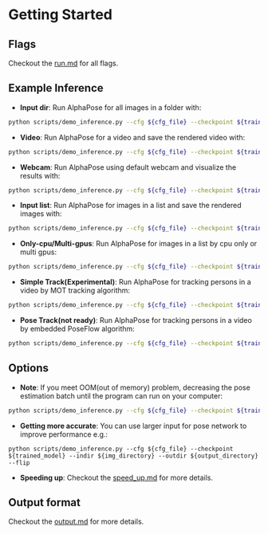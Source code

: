 # Getting Started

## Flags
Checkout the [run.md](./run.md) for all flags.

## Example Inference
- **Input dir**: Run AlphaPose for all images in a folder with:
``` bash
python scripts/demo_inference.py --cfg ${cfg_file} --checkpoint ${trained_model} --indir ${img_directory} --outdir ${output_directory}
```
- **Video**:  Run AlphaPose for a video and save the rendered video with:
``` bash
python scripts/demo_inference.py --cfg ${cfg_file} --checkpoint ${trained_model} --video ${path to video} --outdir examples/res --save_video
```
- **Webcam**:  Run AlphaPose using default webcam and visualize the results with:
``` bash
python scripts/demo_inference.py --cfg ${cfg_file} --checkpoint ${trained_model} --outdir examples/res --vis --webcam
```
- **Input list**:  Run AlphaPose for images in a list and save the rendered images with:
``` bash
python scripts/demo_inference.py --cfg ${cfg_file} --checkpoint ${trained_model} --list examples/list-coco-demo.txt --indir ${img_directory} --outdir examples/res --save_img
```
- **Only-cpu/Multi-gpus**: Run AlphaPose for images in a list by cpu only or multi gpus:
``` bash
python scripts/demo_inference.py --cfg ${cfg_file} --checkpoint ${trained_model} --list examples/list-coco-demo.txt --indir ${img_directory} --outdir examples/res --gpus ${-1(cpu only)/0,1,2,3(multi-gpus)}
```
- **Simple Track(Experimental)**: Run AlphaPose for tracking persons in a video by MOT tracking algorithm:
``` bash
python scripts/demo_inference.py --cfg ${cfg_file} --checkpoint ${trained_model} --video ${path to video} --outdir examples/res --detector tracker --save_video
```
- **Pose Track(not ready)**: Run AlphaPose for tracking persons in a video by embedded PoseFlow algorithm:
``` bash
python scripts/demo_inference.py --cfg ${cfg_file} --checkpoint ${trained_model} --video ${path to video} --outdir examples/res --pose_track --save_video
```


## Options
- **Note**:  If you meet OOM(out of memory) problem, decreasing the pose estimation batch until the program can run on your computer:
``` bash
python scripts/demo_inference.py --cfg ${cfg_file} --checkpoint ${trained_model} --indir ${img_directory} --outdir examples/res --detbatch 1 --posebatch 30
```
- **Getting more accurate**: You can use larger input for pose network to improve performance e.g.:
```
python scripts/demo_inference.py --cfg ${cfg_file} --checkpoint ${trained_model} --indir ${img_directory} --outdir ${output_directory} --flip
```
- **Speeding up**:  Checkout the [speed_up.md](./speed_up.md) for more details.

## Output format
Checkout the [output.md](./output.md) for more details.
